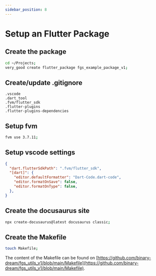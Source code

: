 ```yaml
---
sidebar_position: 8
---
```


# Setup an Flutter Package

## Create the package

```bash
cd ~/Projects;
very_good create flutter_package fgs_example_package_v1;
```

## Create/update .gitignore

```
.vscode
.dart_tool
.fvm/flutter_sdk
.flutter-plugins
.flutter-plugins-dependencies
```

## Setup fvm

```bash
fvm use 3.7.11;
```

## Setup vscode settings

```json
{
  "dart.flutterSdkPath": ".fvm/flutter_sdk",
  "[dart]": {
    "editor.defaultFormatter": "Dart-Code.dart-code",
    "editor.formatOnSave": false,
    "editor.formatOnType": false,
  },
}
```

## Create the docusaurus site

```bash
npx create-docusaurus@latest docusaurus classic;
```

## Create the Makefile

```bash
touch Makefile;
```

The content of the Makefile can be found on [https://github.com/binary-dream/fgs_utils_v1/blob/main/Makefile](https://github.com/binary-dream/fgs_utils_v1/blob/main/Makefile).

